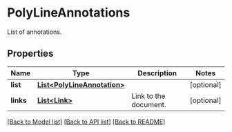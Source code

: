 ﻿
# PolyLineAnnotations
List of annotations.

## Properties
Name | Type | Description | Notes
------------ | ------------- | ------------- | -------------
**list** | [**List&lt;PolyLineAnnotation&gt;**](PolyLineAnnotation.md) |  | [optional]
**links** | [**List&lt;Link&gt;**](Link.md) | Link to the document. | [optional]


[[Back to Model list]](../README.md#documentation-for-models) [[Back to API list]](../README.md#documentation-for-api-endpoints) [[Back to README]](../README.md)


